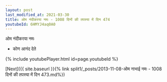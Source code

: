 ```yaml
---
layout: post
last_modified_at: 2021-03-30
title: ओम नंदीकरया नमः - 1008 दिनों की तपस्या में दिन 474
youtubeId: 6HMYJ4aq0A0
---
```

 
 
 ओम नंदीकरया नमः  
 
 -  कोण आनंद देते 
 
  
 
  
 
 
 
 
 
 


{% include youtubePlayer.html id=page.youtubeId %}
 
[Next]({{ site.baseurl }}{% link  split1/_posts/2013-11-08-ओम नाभाई नमः - 1008 दिनों की तपस्या में दिन 473.md%})
 
